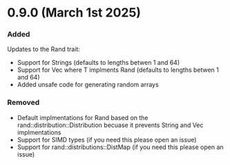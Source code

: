 # 0.9.0 (March 1st 2025)

### Added

Updates to the Rand trait:
- Support for Strings (defaults to lengths betwen 1 and 64)
- Support for Vec<T> where T implments Rand (defaults to lengths betwen 1 and 64)
- Added unsafe code for generating random arrays

### Removed

- Default implmentations for Rand based on the rand::distribution::Distribution becuase it prevents String and Vec<T> implmentations
- Support for SIMD types (if you need this please open an issue)
- Support for  rand::distributions::DistMap (if you need this please open an issue)


